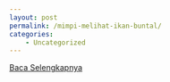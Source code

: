 ```yaml
---
layout: post
permalink: /mimpi-melihat-ikan-buntal/
categories:
    - Uncategorized
---
```


[Baca Selengkapnya](/01)